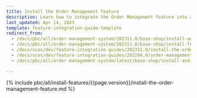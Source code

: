 ```yaml
---
title: Install the Order Management feature
description: Learn how to integrate the Order Management feature into a Spryker project.
last_updated: Apr 14, 2023
template: feature-integration-guide-template
redirect_from:
  - /docs/pbc/all/order-management-system/202311.0/base-shop/install-and-update/install-features/install-the-quick-add-to-cart-non-splittable-products-feature.html
  - /docs/pbc/all/order-management-system/202311.0/base-shop/install-features/install-the-order-management-feature.html
  - /docs/scos/dev/feature-integration-guides/202311.0/install-the-order-management-feature.html
  - /docs/scos/dev/feature-integration-guides/202204.0/order-management-feature-integration.html
  - /docs/pbc/all/order-management-system/latest/base-shop/install-and-upgrade/install-features/install-the-order-management-feature.html

---
```


{% include pbc/all/install-features/{{page.version}}/install-the-order-management-feature.md %} <!-- To edit, see /_includes/pbc/all/install-features/202410.0/install-the-order-management-feature.md -->
